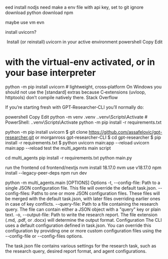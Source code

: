 eed install nodjs 
need make a env file with api key, set to git ignore
download python
download npm

maybe use vm evn

install uvicorn?

  Install (or reinstall) uvicorn in your active environment
powershell
Copy
Edit
# with the virtual‑env activated, or in your base interpreter
python -m pip install uvicorn      # lightweight, cross‑platform
On Windows you should not use the [standard] extras because C‑extensions (uvloop, httptools) don’t compile natively there. 
Stack Overflow

If you’re starting fresh with GPT‑Researcher‑CLI you’ll normally do:

powershell
Copy
Edit
python -m venv .venv
.\.venv\Scripts\Activate            # PowerShell:  .\.venv\Scripts\Activate
python -m pip install -r requirements.txt



python -m pip install uvicorn
$ git clone https://github.com/assafelovic/gpt-researcher.git
or morganross gpt-researcher-CLI
$ cd gpt-researcher
$ pip install -r requirements.txt
$ python uvicorn main:app --reload
uvicorn main:app --reload
test the multi_agents main script

cd multi_agents
pip install -r requirements.txt
python main.py


run the frontend
cd frontend/nextjs
nvm install 18.17.0
nvm use v18.17.0
npm install --legacy-peer-deps
npm run dev


python -m multi_agents.main [OPTIONS]
Options
-t, --config-file: Path to a single JSON configuration file. This file will override the default task.json.
--config-files: Paths to one or more JSON configuration files. These files will be merged with the default task.json, with later files overriding earlier ones in case of key conflicts.
--query-file: Path to a file containing the research query. The file can contain either a JSON object with a "query" key or plain text.
-o, --output-file: Path to write the research report. The file extension (.md, .pdf, or .docx) will determine the output format.
Configuration
The CLI uses a default configuration defined in task.json. You can override this configuration by providing one or more custom configuration files using the --config-file or --config-files options.

The task.json file contains various settings for the research task, such as the research query, desired report format, and agent configurations.
